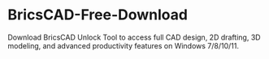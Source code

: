 # BricsCAD-Free-Download
Download BricsCAD Unlock Tool to access full CAD design, 2D drafting, 3D modeling, and advanced productivity features on Windows 7/8/10/11.
